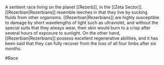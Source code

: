 A sentient race living on the planet <span class="political-bodies-places">[[Rezerb]]</span>, in the <span class="political-bodies-places">[[Zeta Sector]]</span>.
<span class="races">[[Rezerbian|Rezerbians]]</span> resemble leeches in that they live by sucking fluids from other organisms.
<span class="races">[[Rezerbian|Rezerbians]]</span> are highly susceptible to damage by short wavelengths of light such as ultraviolet, and without the special suits that they always wear, their skin would burn to a crisp after several hours of exposure to sunlight.
On the other hand, <span class="races">[[Rezerbian|Rezerbians]]</span> possess excellent regenerative abilities, and it has been said that they can fully recover from the loss of all four limbs after six months.

#Race